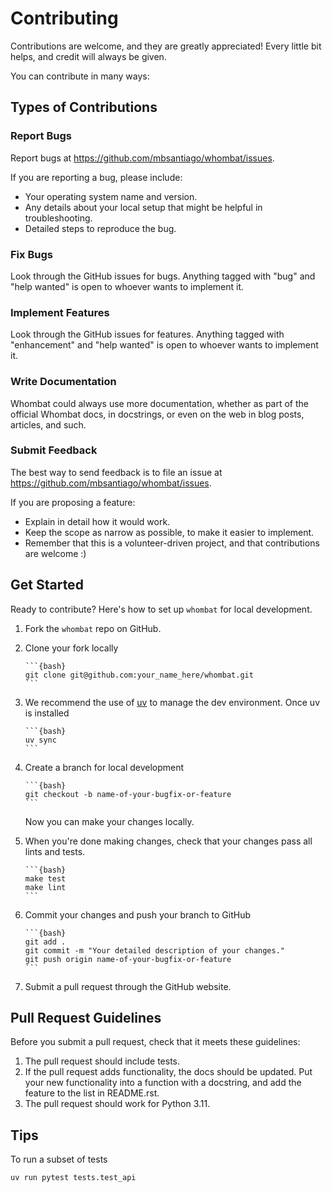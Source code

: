 # Contributing

Contributions are welcome, and they are greatly appreciated! Every little bit
helps, and credit will always be given.

You can contribute in many ways:

## Types of Contributions

### Report Bugs

Report bugs at <https://github.com/mbsantiago/whombat/issues>.

If you are reporting a bug, please include:

- Your operating system name and version.
- Any details about your local setup that might be helpful in troubleshooting.
- Detailed steps to reproduce the bug.

### Fix Bugs

Look through the GitHub issues for bugs. Anything tagged with "bug" and "help
wanted" is open to whoever wants to implement it.

### Implement Features

Look through the GitHub issues for features. Anything tagged with "enhancement"
and "help wanted" is open to whoever wants to implement it.

### Write Documentation

Whombat could always use more documentation, whether as part of the official
Whombat docs, in docstrings, or even on the web in blog posts, articles, and
such.

### Submit Feedback

The best way to send feedback is to file an issue at
<https://github.com/mbsantiago/whombat/issues>.

If you are proposing a feature:

- Explain in detail how it would work.
- Keep the scope as narrow as possible, to make it easier to implement.
- Remember that this is a volunteer-driven project, and that contributions are
  welcome :)

## Get Started

Ready to contribute? Here's how to set up `whombat` for local development.

1. Fork the `whombat` repo on GitHub.
2. Clone your fork locally

       ```{bash}
       git clone git@github.com:your_name_here/whombat.git
       ```

3. We recommend the use of [uv](https://docs.astral.sh/uv/#highlights) to manage the
   dev environment. Once uv is installed

       ```{bash}
       uv sync
       ```

4. Create a branch for local development

       ```{bash}
       git checkout -b name-of-your-bugfix-or-feature
       ```

   Now you can make your changes locally.

5. When you're done making changes, check that your changes pass all lints and
   tests.

       ```{bash}
       make test
       make lint
       ```

6. Commit your changes and push your branch to GitHub

       ```{bash}
       git add .
       git commit -m "Your detailed description of your changes."
       git push origin name-of-your-bugfix-or-feature
       ```

7. Submit a pull request through the GitHub website.

## Pull Request Guidelines

Before you submit a pull request, check that it meets these guidelines:

1. The pull request should include tests.
2. If the pull request adds functionality, the docs should be updated. Put your
   new functionality into a function with a docstring, and add the feature to
   the list in README.rst.
3. The pull request should work for Python 3.11.

## Tips

To run a subset of tests

```{bash}
uv run pytest tests.test_api
```

